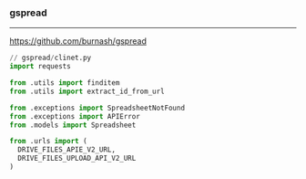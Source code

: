 ### gspread
---
https://github.com/burnash/gspread


```py
// gspread/clinet.py
import requests

from .utils import finditem
from .utils import extract_id_from_url

from .exceptions import SpreadsheetNotFound
from .exceptions import APIError
from .models import Spreadsheet

from .urls import (
  DRIVE_FILES_APIE_V2_URL,
  DRIVE_FILES_UPLOAD_API_V2_URL
)














```

```
```

```
```

